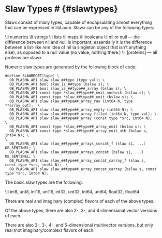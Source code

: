 # Slaw Types #    {#slawtypes}

Slawx consist of many types, capable of encapsulating almost everything that
can be expressed in libLoam. Slawx can be any of the following types:

\li numerics
\li strings
\li lists
\li maps
\li booleans
\li nil or null — the difference between nil and null is important;
essentially it is the difference between a list-like /em idea of nil (a
singleton object that isn't anything else), as opposed to a null value (no
value, nothing there.)
\li [proteins] — all proteins are slawx.

Numeric slaw types are generated by the following block of code:

```{cpp}
#define SLAWBEGET(type) \
  OB_PLASMA_API slaw slaw_##type (type val); \
  OB_PLASMA_API bool slaw_is_##type (bslaw s); \
  OB_PLASMA_API bool slaw_is_##type##_array (bslaw s); \
  OB_PLASMA_API const type *slaw_##type##_emit_nocheck (bslaw s); \
  OB_PLASMA_API const type *slaw_##type##_emit (bslaw s); \
  OB_PLASMA_API slaw slaw_##type##_array_raw (int64 N, type **array_out);  \
  OB_PLASMA_API slaw slaw_##type##_array_empty (int64 N); \
  OB_PLASMA_API slaw slaw_##type##_array_filled (int64 N, type val); \
  OB_PLASMA_API slaw slaw_##type##_array (const type *src, int64 N);         \
  OB_PLASMA_API const type *slaw_##type##_array_emit (bslaw s); \
  OB_PLASMA_API const type *slaw_##type##_array_emit_nth (bslaw s, int64 N); \
\
  OB_PLASMA_API slaw slaw_##type##_arrays_concat_f (slaw s1, ...) OB_SENTINEL; \
  OB_PLASMA_API slaw slaw_##type##_arrays_concat (bslaw s1, ...) OB_SENTINEL; \
  OB_PLASMA_API slaw slaw_##type##_array_concat_carray_f (slaw s, const type *src, int64 N);  \
  OB_PLASMA_API slaw slaw_##type##_array_concat_carray (bslaw s, const type *src, int64 N);
```

The basic slaw types are the following:

\li int8, unt8, int16, unt16, int32, unt32, int64, unt64, float32, float64

There are real and imaginary (complex) flavors of each of the above types.

Of the above types, there are also 2-, 3-, and 4-dimensional vector versions
of each.

There are also 2-, 3-, 4-, and 5-dimensional multivector versions, but only real (not imaginary/complex) flavors of each.
